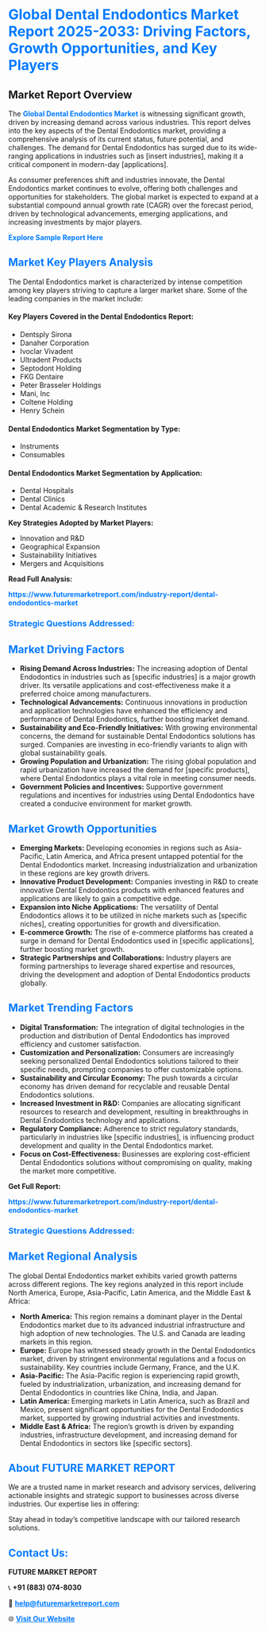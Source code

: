 <h1 style="color: #007BFF;">Global Dental Endodontics Market Report 2025-2033: Driving Factors, Growth Opportunities, and Key Players</h1>

<section id="overview">
<h2>Market Report Overview</h2>
<p>The <a href="https://www.futuremarketreport.com/industry-report/dental-endodontics-market" style="color: #007BFF; text-decoration: none;"><strong>Global Dental Endodontics Market</strong></a> is witnessing significant growth, driven by increasing demand across various industries. This report delves into the key aspects of the Dental Endodontics market, providing a comprehensive analysis of its current status, future potential, and challenges. The demand for Dental Endodontics has surged due to its wide-ranging applications in industries such as [insert industries], making it a critical component in modern-day [applications].</p>
<p>As consumer preferences shift and industries innovate, the Dental Endodontics market continues to evolve, offering both challenges and opportunities for stakeholders. The global market is expected to expand at a substantial compound annual growth rate (CAGR) over the forecast period, driven by technological advancements, emerging applications, and increasing investments by major players.</p>
</section>

<section id="overview">
<p><a href="https://www.futuremarketreport.com/request-sample/reportId=91340" style="color: #007BFF; text-decoration: none;"><strong>Explore Sample Report Here</strong></a></p>
</section>

<section id="key-players">
<h2 style="color: #007BFF;">Market Key Players Analysis</h2>
<p>The Dental Endodontics market is characterized by intense competition among key players striving to capture a larger market share. Some of the leading companies in the market include:</p>
<h4>Key Players Covered in the Dental Endodontics Report:</h4>
<ul><li>Dentsply Sirona</li><li>Danaher Corporation</li><li>Ivoclar Vivadent</li><li>Ultradent Products</li><li>Septodont Holding</li><li>FKG Dentaire</li><li>Peter Brasseler Holdings</li><li>Mani, Inc</li><li>Coltene Holding</li><li>Henry Schein</li></ul>
<h4>Dental Endodontics Market Segmentation by Type:</h4>
<ul><li>Instruments</li><li>Consumables</li></ul>

<h4>Dental Endodontics Market Segmentation by Application:</h4>
<ul><li>Dental Hospitals</li><li>Dental Clinics</li><li>Dental Academic &amp; Research Institutes</li></ul>
<p><strong>Key Strategies Adopted by Market Players:</strong></p>
<ul>
<li>Innovation and R&D</li>
<li>Geographical Expansion</li>
<li>Sustainability Initiatives</li>
<li>Mergers and Acquisitions</li>
</ul>
</section>

<section>
<p><strong>Read Full Analysis: </strong></p><a href="https://www.futuremarketreport.com/industry-report/dental-endodontics-market" style="color: #007BFF; text-decoration: none;"><strong>https://www.futuremarketreport.com/industry-report/dental-endodontics-market</strong></a>
<h3 style="color: #007BFF;">Strategic Questions Addressed:</h3>
</section>

<section id="driving-factors">
<h2 style="color: #007BFF;">Market Driving Factors</h2>
<ul>
<li><strong>Rising Demand Across Industries:</strong> The increasing adoption of Dental Endodontics in industries such as [specific industries] is a major growth driver. Its versatile applications and cost-effectiveness make it a preferred choice among manufacturers.</li>
<li><strong>Technological Advancements:</strong> Continuous innovations in production and application technologies have enhanced the efficiency and performance of Dental Endodontics, further boosting market demand.</li>
<li><strong>Sustainability and Eco-Friendly Initiatives:</strong> With growing environmental concerns, the demand for sustainable Dental Endodontics solutions has surged. Companies are investing in eco-friendly variants to align with global sustainability goals.</li>
<li><strong>Growing Population and Urbanization:</strong> The rising global population and rapid urbanization have increased the demand for [specific products], where Dental Endodontics plays a vital role in meeting consumer needs.</li>
<li><strong>Government Policies and Incentives:</strong> Supportive government regulations and incentives for industries using Dental Endodontics have created a conducive environment for market growth.</li>
</ul>
</section>

<section id="growth-opportunities">
<h2 style="color: #007BFF;">Market Growth Opportunities</h2>
<ul>
<li><strong>Emerging Markets:</strong> Developing economies in regions such as Asia-Pacific, Latin America, and Africa present untapped potential for the Dental Endodontics market. Increasing industrialization and urbanization in these regions are key growth drivers.</li>
<li><strong>Innovative Product Development:</strong> Companies investing in R&D to create innovative Dental Endodontics products with enhanced features and applications are likely to gain a competitive edge.</li>
<li><strong>Expansion into Niche Applications:</strong> The versatility of Dental Endodontics allows it to be utilized in niche markets such as [specific niches], creating opportunities for growth and diversification.</li>
<li><strong>E-commerce Growth:</strong> The rise of e-commerce platforms has created a surge in demand for Dental Endodontics used in [specific applications], further boosting market growth.</li>
<li><strong>Strategic Partnerships and Collaborations:</strong> Industry players are forming partnerships to leverage shared expertise and resources, driving the development and adoption of Dental Endodontics products globally.</li>
</ul>
</section>

<section id="trending-factors">
<h2 style="color: #007BFF;">Market Trending Factors</h2>
<ul>
<li><strong>Digital Transformation:</strong> The integration of digital technologies in the production and distribution of Dental Endodontics has improved efficiency and customer satisfaction.</li>
<li><strong>Customization and Personalization:</strong> Consumers are increasingly seeking personalized Dental Endodontics solutions tailored to their specific needs, prompting companies to offer customizable options.</li>
<li><strong>Sustainability and Circular Economy:</strong> The push towards a circular economy has driven demand for recyclable and reusable Dental Endodontics solutions.</li>
<li><strong>Increased Investment in R&D:</strong> Companies are allocating significant resources to research and development, resulting in breakthroughs in Dental Endodontics technology and applications.</li>
<li><strong>Regulatory Compliance:</strong> Adherence to strict regulatory standards, particularly in industries like [specific industries], is influencing product development and quality in the Dental Endodontics market.</li>
<li><strong>Focus on Cost-Effectiveness:</strong> Businesses are exploring cost-efficient Dental Endodontics solutions without compromising on quality, making the market more competitive.</li>
</ul>
</section>

<section>
<p><strong>Get Full Report: </strong></p><a href="https://www.futuremarketreport.com/industry-report/dental-endodontics-market" style="color: #007BFF; text-decoration: none;"><strong>https://www.futuremarketreport.com/industry-report/dental-endodontics-market</strong></a>
<h3 style="color: #007BFF;">Strategic Questions Addressed:</h3>
</section>


<section id="regional-analysis">
<h2 style="color: #007BFF;">Market Regional Analysis</h2>
<p>The global Dental Endodontics market exhibits varied growth patterns across different regions. The key regions analyzed in this report include North America, Europe, Asia-Pacific, Latin America, and the Middle East & Africa:</p>
<ul>
<li><strong>North America:</strong> This region remains a dominant player in the Dental Endodontics market due to its advanced industrial infrastructure and high adoption of new technologies. The U.S. and Canada are leading markets in this region.</li>
<li><strong>Europe:</strong> Europe has witnessed steady growth in the Dental Endodontics market, driven by stringent environmental regulations and a focus on sustainability. Key countries include Germany, France, and the U.K.</li>
<li><strong>Asia-Pacific:</strong> The Asia-Pacific region is experiencing rapid growth, fueled by industrialization, urbanization, and increasing demand for Dental Endodontics in countries like China, India, and Japan.</li>
<li><strong>Latin America:</strong> Emerging markets in Latin America, such as Brazil and Mexico, present significant opportunities for the Dental Endodontics market, supported by growing industrial activities and investments.</li>
<li><strong>Middle East & Africa:</strong> The region’s growth is driven by expanding industries, infrastructure development, and increasing demand for Dental Endodontics in sectors like [specific sectors].</li>
</ul>
</section>

<footer>
<h2 style="color: #007BFF;">About FUTURE MARKET REPORT</h2>
<p>We are a trusted name in market research and advisory services, delivering actionable insights and strategic support to businesses across diverse industries. Our expertise lies in offering:</p>

<p>Stay ahead in today’s competitive landscape with our tailored research solutions.</p>

<h2 style="color: #007BFF;">Contact Us:</h2>
<p><strong>FUTURE MARKET REPORT</strong></p>
<p>📞 <strong>+91 (883) 074-8030</strong></p>
<p>📧 <strong><a href="mailto:help@futuremarketreport.com" style="color: #007BFF;">help@futuremarketreport.com</a></strong></p>
<p>🌐 <strong><a href="https://www.futuremarketreport.com/" style="color: #007BFF;">Visit Our Website</a></strong></p>
</footer>